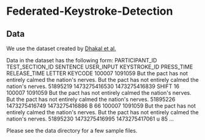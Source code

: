 # Federated-Keystroke-Detection
## Data
We use the dataset created by [Dhakal et al.](https://userinterfaces.aalto.fi/136Mkeystrokes/)

Data in the dataset has the following form:
PARTICIPANT_ID	TEST_SECTION_ID	SENTENCE	USER_INPUT	KEYSTROKE_ID	PRESS_TIME	RELEASE_TIME	LETTER	KEYCODE
100007	1091059	But the pact has not entirely calmed the nation's nerves.	But the pact has not entirely calmed the nation's nerves. 	51895219	1473275416530	1473275416839	SHIFT	16
100007	1091059	But the pact has not entirely calmed the nation's nerves.	But the pact has not entirely calmed the nation's nerves. 	51895226	1473275416749	1473275416886	B	66
100007	1091059	But the pact has not entirely calmed the nation's nerves.	But the pact has not entirely calmed the nation's nerves. 	51895230	1473275416995	1473275417061	u	85
...

Please see the data directory for a few sample files. 